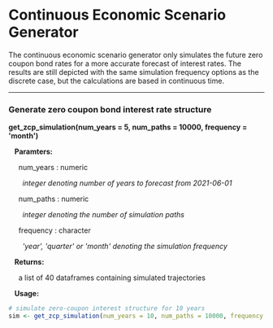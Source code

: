 # Continuous Economic Scenario Generator

The continuous economic scenario generator only simulates the future zero coupon 
bond rates for a more accurate forecast of interest rates. The results are still depicted with
the same simulation frequency options as the discrete case, but the calculations are based 
in continuous time. 

---

### Generate zero coupon bond interest rate structure

**get_zcp_simulation(num_years = 5, num_paths = 10000, frequency = 'month')**

&nbsp;&nbsp; **Paramters:**

&nbsp;&nbsp;&nbsp;&nbsp; num_years : numeric

&nbsp;&nbsp;&nbsp;&nbsp;&nbsp;&nbsp; *integer denoting number of years to forecast from 2021-06-01*

&nbsp;&nbsp;&nbsp;&nbsp; num_paths : numeric

&nbsp;&nbsp;&nbsp;&nbsp;&nbsp;&nbsp; *integer denoting the number of simulation paths*

&nbsp;&nbsp;&nbsp;&nbsp; frequency : character

&nbsp;&nbsp;&nbsp;&nbsp;&nbsp;&nbsp; *'year', 'quarter' or 'month' denoting the simulation frequency*

&nbsp;&nbsp; **Returns:**

&nbsp;&nbsp;&nbsp;&nbsp; a list of 40 dataframes containing simulated trajectories

&nbsp;&nbsp; **Usage:**

```r
# simulate zero-coupon interest structure for 10 years
sim <- get_zcp_simulation(num_years = 10, num_paths = 10000, frequency = 'year')
```

